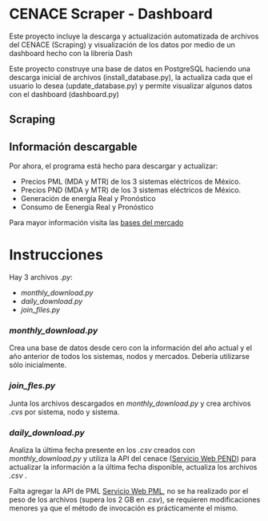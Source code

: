 # CENACE Scraper - Dashboard
Este proyecto incluye la descarga y actualización automatizada de archivos del CENACE (Scraping) y visualización de los datos por medio de un dashboard hecho con la librería Dash

Este proyecto construye una base de datos en PostgreSQL haciendo una descarga inicial de archivos (install_database.py), la actualiza cada que el usuario lo desea (update_database.py) y permite visualizar algunos datos con el dashboard (dashboard.py)


## **Scraping**

## Información descargable
Por ahora, el programa está hecho para descargar y actualizar:
* Precios PML (MDA y MTR) de los 3 sistemas eléctricos de México.
* Precios PND (MDA y MTR) de los 3 sistemas eléctricos de México.
* Generación de energía Real y Pronóstico
* Consumo de Eenergía Real y Pronóstico








Para mayor información visita las [bases del mercado](https://www.cenace.gob.mx/Paginas/SIM/BasesMercado.aspx)

# Instrucciones
Hay 3 archivos *.py*:
* *monthly_download.py*
* *daily_download.py*
* *join_files.py*

### *monthly_download.py*
Crea una base de datos desde cero con la información del año actual y el año anterior de todos los sistemas, nodos y mercados.
Debería utilizarse sólo inicialmente.

### *join_fles.py*
Junta los archivos descargados en *monthly_download.py* y crea archivos *.cvs* por sistema, nodo y sistema.

### *daily_download.py*
Analiza la última fecha presente en los *.csv* creados con *monthly_download.py* y utiliza la API del cenace ([Servicio Web PEND](https://www.cenace.gob.mx/DocsMEM/2020-01-14%20Manual%20T%C3%A9cnico%20SW-PEND.pdf)) para actualizar la información a la última fecha disponible, actualiza los archivos *.csv* .

Falta agregar la API de PML [Servicio Web PML](https://www.cenace.gob.mx/DocsMEM/2020-01-14%20Manual%20T%C3%A9cnico%20SW-PML.pdf), no se ha realizado por el peso de los archivos (supera los 2 GB en *.csv*), se requieren modificaciones menores ya que el método de invocación es prácticamente el mismo.
